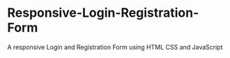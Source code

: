 # Responsive-Login-Registration-Form
A responsive Login and Registration Form using HTML CSS and JavaScript
